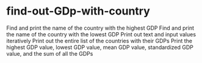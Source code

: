 # find-out-GDp-with-country

Find and print the name of the country with the highest GDP
Find and print the name of the country with the lowest GDP
Print out text and input values iteratively
Print out the entire list of the countries with their GDPs
Print the highest GDP value, lowest GDP value, mean GDP value, standardized GDP value, and the sum of all the GDPs

